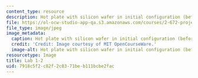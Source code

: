 ```yaml
---
content_type: resource
description: Hot plate with silicon wafer in initial configuration (before heating).
file: https://ol-ocw-studio-app-qa.s3.amazonaws.com/courses/2-672-project-laboratory-spring-2009/7918c5f2c82f2c0371beb111bcbe2fac_lab1-2.jpg
file_type: image/jpeg
image_metadata:
  caption: Hot plate with silicon wafer in initial configuration (before heating).
  credit: 'Credit: Image courtesy of MIT OpenCourseWare.'
  image-alt: Hot plate with silicon wafer in initial configuration (before heating).
resourcetype: Image
title: Lab 1-2
uid: 7918c5f2-c82f-2c03-71be-b111bcbe2fac
---
```

